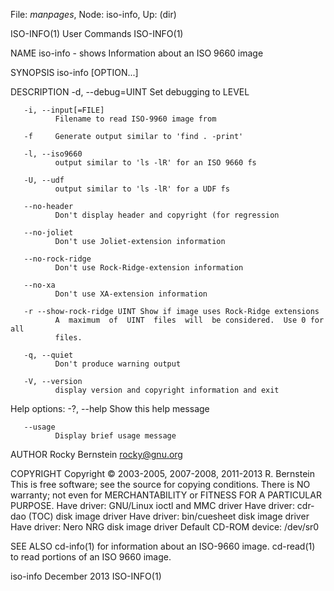 File: *manpages*,  Node: iso-info,  Up: (dir)

ISO-INFO(1)                      User Commands                     ISO-INFO(1)



NAME
       iso-info - shows Information about an ISO 9660 image

SYNOPSIS
       iso-info [OPTION...]

DESCRIPTION
       -d, --debug=UINT
              Set debugging to LEVEL

       -i, --input[=FILE]
              Filename to read ISO-9960 image from

       -f     Generate output similar to 'find . -print'

       -l, --iso9660
              output similar to 'ls -lR' for an ISO 9660 fs

       -U, --udf
              output similar to 'ls -lR' for a UDF fs

       --no-header
              Don't display header and copyright (for regression

       --no-joliet
              Don't use Joliet-extension information

       --no-rock-ridge
              Don't use Rock-Ridge-extension information

       --no-xa
              Don't use XA-extension information

       -r --show-rock-ridge UINT Show if image uses Rock-Ridge extensions
              A  maximum  of  UINT  files  will  be considered.  Use 0 for all
              files.

       -q, --quiet
              Don't produce warning output

       -V, --version
              display version and copyright information and exit

   Help options:
       -?, --help
              Show this help message

       --usage
              Display brief usage message

AUTHOR
       Rocky Bernstein <rocky@gnu.org>

COPYRIGHT
       Copyright © 2003-2005, 2007-2008, 2011-2013 R. Bernstein
       This is free software; see the source for copying conditions.  There is
       NO  warranty;  not even for MERCHANTABILITY or FITNESS FOR A PARTICULAR
       PURPOSE.  Have driver: GNU/Linux ioctl and MMC driver Have driver: cdr‐
       dao (TOC) disk image driver Have driver: bin/cuesheet disk image driver
       Have driver: Nero NRG disk image driver Default CD-ROM device: /dev/sr0

SEE ALSO
       cd-info(1) for information about an ISO-9660 image.  cd-read(1) to read
       portions of an ISO 9660 image.



iso-info                         December 2013                     ISO-INFO(1)
